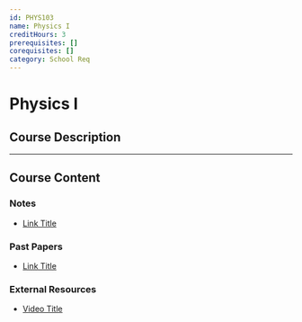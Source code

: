 ```yaml
---
id: PHYS103
name: Physics I
creditHours: 3
prerequisites: []
corequisites: []
category: School Req
---
```


# Physics I

## Course Description
<Description>

---

## Course Content

### Notes
- [Link Title](https://link.com)

### Past Papers
- [Link Title](https://link.com)

### External Resources
- [Video Title](https://link.com)
